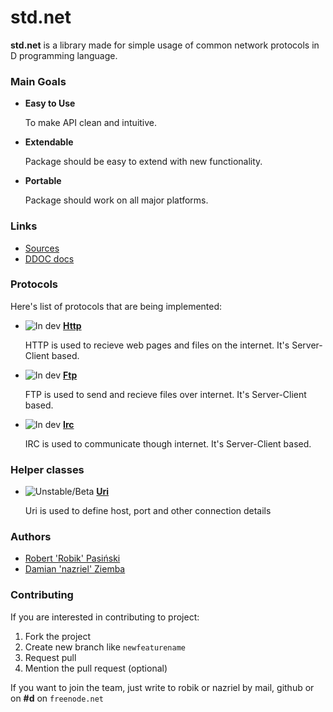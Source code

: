 # std.net

__std.net__ is a library made for simple usage of common network protocols in D programming language.

### Main Goals

 - __Easy to Use__
   
    To make API clean and intuitive.

 - __Extendable__
   
    Package should be easy to extend with new functionality.

 - __Portable__
   
    Package should work on all major platforms.


### Links

 - [Sources](std/net/)
 - [DDOC docs](doc/)

### Protocols

Here's list of protocols that are being implemented:

 - ![In dev](http://img248.imageshack.us/img248/9397/bdev.png "In development") __[Http](docs/Http.md)__
 
    HTTP is used to recieve web pages and files on the internet. It's Server-Client based.
 
 - ![In dev](http://img248.imageshack.us/img248/9397/bdev.png "In development") __[Ftp](docs/Ftp.md)__
 
    FTP is used to send and recieve files over internet. It's Server-Client based.
 
 - ![In dev](http://img248.imageshack.us/img248/9397/bdev.png "In development") __[Irc](docs/Irc.md)__
 
    IRC is used to communicate though internet. It's Server-Client based.
   

### Helper classes

 - ![Unstable/Beta](http://img190.imageshack.us/img190/1751/bunstable.png "Unstable/Beta") __[Uri](docs/Uri.md)__
 
   Uri is used to define host, port and other connection details

### Authors

 - [Robert 'Robik' Pasiński](http://github.com/robik) 
 - [Damian 'nazriel' Ziemba](http://driv.pl)

### Contributing

If you are interested in contributing to project:
 
 1. Fork the project
 2. Create new branch like `newfeaturename`
 3. Request pull
 4. Mention the pull request (optional)

If you want to join the team, just write to robik or nazriel by mail, github or on __#d__ on `freenode.net`

